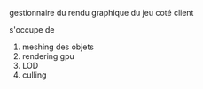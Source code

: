 gestionnaire du rendu graphique du jeu coté client

s'occupe de 

1) meshing des objets
2) rendering gpu
3) LOD
4) culling